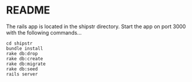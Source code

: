 # README

The rails app is located in the shipstr directory. Start the app on port 3000 with the following commands...

```
cd shipstr
bundle install
rake db:drop
rake db:create
rake db:migrate
rake db:seed
rails server
```
